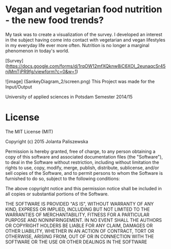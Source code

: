 Vegan and vegetarian food nutrition - the new food trends? 
========
My task was to create a visualization of the survey. I developed an interest in the subject having come into contact with vegetarian and vegan lifestyles in my everyday life ever more often. Nutrition is no longer a marginal phenomenon in today's world.

[Survey] (https://docs.google.com/forms/d/1rqOW12mfXQknw8iC6XOI_2eunaqcSr45njMmTjPR9fg/viewform?c=0&w=1)

![image] (SankeyDiagram_2/screen.png)
This Project was made for the Input/Output

University of applied sciences in Potsdam 
Semester 2014/15


License
========
The MIT License (MIT)

Copyright (c) 2015 Jolanta Paliszewska

Permission is hereby granted, free of charge, to any person obtaining a copy of this software and associated documentation files (the "Software"), to deal in the Software without restriction, including without limitation the rights to use, copy, modify, merge, publish, distribute, sublicense, and/or sell copies of the Software, and to permit persons to whom the Software is furnished to do so, subject to the following conditions:

The above copyright notice and this permission notice shall be included in all copies or substantial portions of the Software.

THE SOFTWARE IS PROVIDED "AS IS", WITHOUT WARRANTY OF ANY KIND, EXPRESS OR IMPLIED, INCLUDING BUT NOT LIMITED TO THE WARRANTIES OF MERCHANTABILITY, FITNESS FOR A PARTICULAR PURPOSE AND NONINFRINGEMENT. IN NO EVENT SHALL THE AUTHORS OR COPYRIGHT HOLDERS BE LIABLE FOR ANY CLAIM, DAMAGES OR OTHER LIABILITY, WHETHER IN AN ACTION OF CONTRACT, TORT OR OTHERWISE, ARISING FROM, OUT OF OR IN CONNECTION WITH THE SOFTWARE OR THE USE OR OTHER DEALINGS IN THE SOFTWARE
